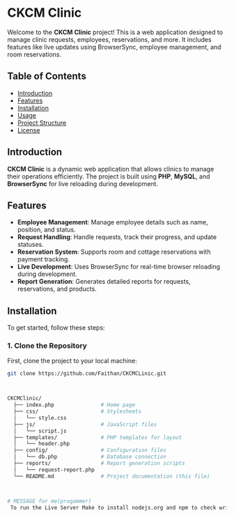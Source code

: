 # CKCM Clinic

Welcome to the **CKCM Clinic** project! This is a web application designed to manage clinic requests, employees, reservations, and more. It includes features like live updates using BrowserSync, employee management, and room reservations.

## Table of Contents

- [Introduction](#introduction)
- [Features](#features)
- [Installation](#installation)
- [Usage](#usage)
- [Project Structure](#project-structure)
- [License](#license)

## Introduction

**CKCM Clinic** is a dynamic web application that allows clinics to manage their operations efficiently. The project is built using **PHP**, **MySQL**, and **BrowserSync** for live reloading during development.

## Features

- **Employee Management**: Manage employee details such as name, position, and status.
- **Request Handling**: Handle requests, track their progress, and update statuses.
- **Reservation System**: Supports room and cottage reservations with payment tracking.
- **Live Development**: Uses BrowserSync for real-time browser reloading during development.
- **Report Generation**: Generates detailed reports for requests, reservations, and products.

## Installation

To get started, follow these steps:

### 1. Clone the Repository

First, clone the project to your local machine:

```bash
git clone https://github.com/Faithan/CKCMCLinic.git



CKCMClinic/
  ├── index.php               # Home page
  ├── css/                    # Stylesheets
  │   └── style.css
  ├── js/                     # JavaScript files
  │   └── script.js
  ├── templates/              # PHP templates for layout
  │   └── header.php
  ├── config/                 # Configuration files
  │   └── db.php              # Database connection
  ├── reports/                # Report generation scripts
  │   └── request-report.php
  └── README.md               # Project documentation (this file)



# MESSAGE for me(progammer)
 To run the Live Server Make to install nodejs.org and npm to check write this in command promt: node -v and npm -v
